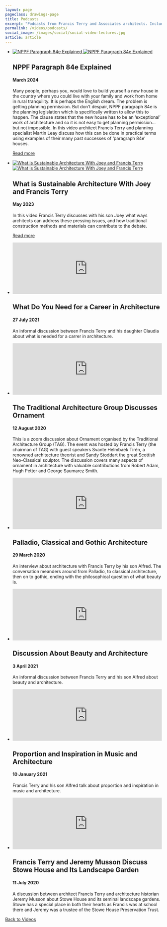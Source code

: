 ```yaml
---
layout: page
pageclass: drawings-page
title: Podcasts
excerpt: "Podcasts from Francis Terry and Associates architects. Includes architecture lectures on the Italian Renaissance, Baroque, 18th Century, Victorian, Edwardian, British and more."
permalink: /videos/podcasts/
social_image: /images/social/social-video-lectures.jpg
article: article
---
```


<ul class="list blog">

<li>
	<a href="https://www.youtube.com/embed/e1OGitGRWj0?rel=0&autoplay=1" alt="NPPF Paragraph 84e Explained">
		<img src="/images/videos/V15-tall.jpg" alt="NPPF Paragraph 84e Explained" class="tall" />
		<img src="/images/videos/V15-wide.jpg" alt="NPPF Paragraph 84e Explained" class="wide" />
	</a>
	<div class="blog-text">
		<h2>NPPF Paragraph 84e Explained</h2>
		<h4>March 2024</h4>
		<p>
			Many people, perhaps you, would love to build yourself a new house in the country where you could live with your family and work from home in rural tranquility. It is perhaps the English dream. The problem is getting planning permission. But don’t despair, NPPF paragraph 84e is the planning legislation which is specifically written to allow this to happen. The clause states that the new house has to be an ‘exceptional’ work of architecture and so it is not easy to get planning permission… but not impossible. In this video architect Francis Terry and planning specialist Martin Leay discuss how this can be done in practical terms using examples of their many past successes of ‘paragraph 84e’ houses.
		</p>
		<p><a class="post-link" href="/thoughts/nppf-paragraph-84e-explained/">Read more</a></p>
	</div>
</li>

<li>
	<a href="https://www.youtube.com/embed/j5rwe2DSB-w?rel=0&autoplay=1" alt="What is Sustainable Architecture With Joey and Francis Terry">
		<img src="/images/essays/what-is-sustainable-architecture/v-tall.jpg" alt="What is Sustainable Architecture With Joey and Francis Terry" class="tall" />
		<img src="/images/essays/what-is-sustainable-architecture/v-wide.jpg" alt="What is Sustainable Architecture With Joey and Francis Terry" class="wide" />
	</a>
	<div class="blog-text">
		<h2>What is Sustainable Architecture With Joey and Francis Terry</h2>
		<h4>May 2023</h4>
		<p>
			In this video Francis Terry discusses with his son Joey what ways architects can address these pressing issues, and how traditional construction methods and materials can contribute to the debate.
		</p>
		<p><a class="post-link" href="/thoughts/what-is-sustainable-architecture/">Read more</a></p>
	</div>
</li>

<li>
	<iframe width="100%" height="166" scrolling="no" frameborder="no" allow="autoplay" src="https://w.soundcloud.com/player/?url=https%3A//api.soundcloud.com/tracks/1095257329&color=%23ff5500&auto_play=false&hide_related=false&show_comments=true&show_user=true&show_reposts=false&show_teaser=true"></iframe>
	<div class="blog-text">
		<h2>What Do You Need for a Career in Architecture</h2>
		<h4>27 July 2021</h4>
		<p>
			An informal discussion between Francis Terry and his daughter Claudia about what is needed for a carrer in architecture.
		</p>
	</div>
</li>
	
<li>
	<iframe width="100%" height="166" scrolling="no" frameborder="no" allow="autoplay" src="https://w.soundcloud.com/player/?url=https%3A//api.soundcloud.com/tracks/874716661&color=%23ff5500&auto_play=false&hide_related=false&show_comments=true&show_user=true&show_reposts=false&show_teaser=true"></iframe>
	<div class="blog-text">
		<h2>The Traditional Architecture Group Discusses Ornament</h2>
		<h4>12 August 2020</h4>
		<p>
			This is a zoom discussion about Ornament organised by the Traditional Architecture Group (TAG). The event was hosted by Francis Terry (the chairman of TAG) with guest speakers Svante Helmbaek Tirén, a renowned architecture theorist and Sandy Stoddart the great Scottish Neo-Classical sculptor. The discussion covers many aspects of ornament in architecture with valuable contributions from Robert Adam, Hugh Petter and George Saumarez Smith.
		</p>
	</div>
</li>
	
<li>
	<iframe width="100%" height="166" scrolling="no" frameborder="no" allow="autoplay" src="https://w.soundcloud.com/player/?url=https%3A//api.soundcloud.com/tracks/786090031&color=%23ff5500&auto_play=false&hide_related=false&show_comments=true&show_user=true&show_reposts=false&show_teaser=true"></iframe>
	<div class="blog-text">
		<h2>Palladio, Classical and Gothic Architecture</h2>
		<h4>29 March 2020</h4>
		<p>
			An interview about architecture with Francis Terry by his son Alfred. The conversation meanders around from Palladio, to classical architecture, then on to gothic, ending with the philosophical question of what beauty is.
		</p>
	</div>
</li>

<li>
	<iframe width="100%" height="166" scrolling="no" frameborder="no" allow="autoplay" src="https://w.soundcloud.com/player/?url=https%3A//api.soundcloud.com/tracks/1021552399&color=%23ff5500&auto_play=false&hide_related=false&show_comments=true&show_user=true&show_reposts=false&show_teaser=true"></iframe>
	<div class="blog-text">
		<h2>Discussion About Beauty and Architecture</h2>
		<h4>3 April 2021</h4>
		<p>
			An informal discussion between Francis Terry and his son Alfred about beauty and architecture.
		</p>
	</div>
</li>
	
<li>
	<iframe width="100%" height="166" scrolling="no" frameborder="no" allow="autoplay" src="https://w.soundcloud.com/player/?url=https%3A//api.soundcloud.com/tracks/962904274&color=%23ff5500&auto_play=false&hide_related=false&show_comments=true&show_user=true&show_reposts=false&show_teaser=true"></iframe>
	<div class="blog-text">
		<h2>Proportion and Inspiration in Music and Architecture</h2>
		<h4>10 January 2021</h4>
		<p>
			Francis Terry and his son Alfred talk about proportion and inspiration in music and architecture.
		</p>
	</div>
</li>

<li>
	<iframe width="100%" height="166" scrolling="no" frameborder="no" allow="autoplay" src="https://w.soundcloud.com/player/?url=https%3A//api.soundcloud.com/tracks/856072504&color=%23ff5500&auto_play=false&hide_related=false&show_comments=true&show_user=true&show_reposts=false&show_teaser=true"></iframe>
	<div class="blog-text">
		<h2>Francis Terry and Jeremy Musson Discuss Stowe House and Its Landscape Garden</h2>
		<h4>11 July 2020</h4>
		<p>
			A discussion between architect Francis Terry and architecture historian Jeremy Musson about Stowe House and its seminal landscape gardens. Stowe has a special place in both their hearts as Francis was at school there and Jeremy was a trustee of the Stowe House Preservation Trust.
		</p>
	</div>
</li>

</ul>

<p><a href="/videos-new/" class="button" alt="Back to Videos">Back to Videos</a></p>